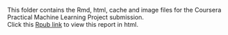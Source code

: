 This folder contains the Rmd, html, cache and image files for the Coursera Practical Machine Learning Project submission.  
Click this <a href = "http://rpubs.com/hengrumay/coursera_pml_proj" target="_blank"> Rpub link</a> to view this report in html. 
